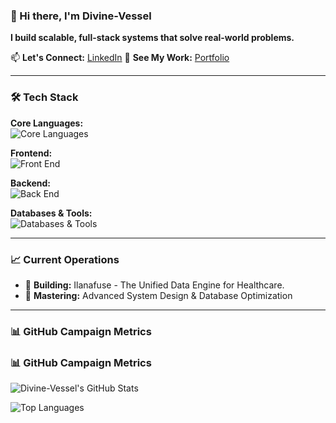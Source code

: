 ### 👋 Hi there, I'm Divine-Vessel

**I build scalable, full-stack systems that solve real-world problems.**

📫 **Let's Connect:** [LinkedIn](https://www.linkedin.com/in/okeke-divine-vessel/)
👀 **See My Work:** [Portfolio](https://okekedivine.com.ng)

---

### 🛠️ **Tech Stack**

**Core Languages:**  
![Core Languages](https://skillicons.dev/icons?i=python,js,ts,go,php)

**Frontend:**  
![Front End](https://skillicons.dev/icons?i=react,nextjs,redux,tailwind,bootstrap)

**Backend:**  
![Back End](https://skillicons.dev/icons?i=nodejs,express,django,flask,laravel)

**Databases & Tools:**  
![Databases & Tools](https://skillicons.dev/icons?i=postgres,mongodb,mysql,redis,prisma,docker,aws,git,postman)

---

### 📈 **Current Operations**

- 🔭 **Building:** Ilanafuse - The Unified Data Engine for Healthcare.
- 🌱 **Mastering:** Advanced System Design & Database Optimization 

---

### 📊 **GitHub Campaign Metrics**

### 📊 **GitHub Campaign Metrics**

![Divine-Vessel's GitHub Stats](https://github-readme-stats.vercel.app/api?username=Okeke-Divine&show_icons=true&hide_border=true&bg_color=0a191f&title_color=64ffda&text_color=ccd6f6&icon_color=64ffda&text_bold=false)

![Top Languages](https://github-readme-stats.vercel.app/api/top-langs/?username=Okeke-Divine&layout=compact&hide_border=true&bg_color=0a191f&title_color=64ffda&text_color=ccd6f6&icon_color=64ffda&text_bold=false)
